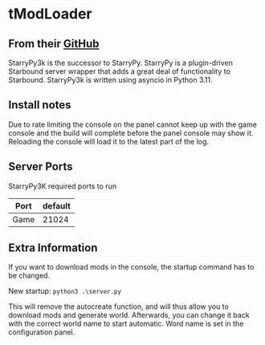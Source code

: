 # tModLoader

## From their [GitHub](https://github.com/StarryPy/StarryPy3k)

StarryPy3k is the successor to StarryPy. StarryPy is a plugin-driven Starbound server wrapper that adds a great deal of functionality to Starbound. StarryPy3k is written using asyncio in Python 3.11.

## Install notes

Due to rate limiting the console on the panel cannot keep up with the game console and the build will complete before the panel console may show it. Reloading the console will load it to the latest part of the log.

## Server Ports

StarryPy3K required ports to run

| Port    | default |
|---------|---------|
| Game    | 21024   |

## Extra Information

If you want to download mods in the console, the startup command has to be changed.

New startup:
`python3 .\server.py`

This will remove the autocreate function, and will thus allow you to download mods and generate world.
Afterwards, you can change it back with the correct world name to start automatic. Word name is set in the configuration panel.
